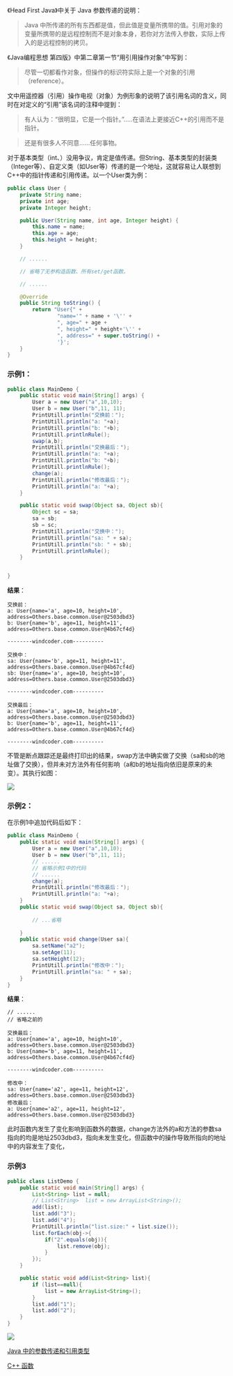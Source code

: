 


《Head First Java》中关于 Java 参数传递的说明：

>Java 中所传递的所有东西都是值，但此值是变量所携带的值。引用对象的变量所携带的是远程控制而不是对象本身，若你对方法传入参数，实际上传入的是远程控制的拷贝。

《Java编程思想 第四版》中第二章第一节“用引用操作对象”中写到：

> 尽管一切都看作对象，但操作的标识符实际上是一个对象的引用（reference）。

文中用遥控器（引用）操作电视（对象）为例形象的说明了该引用名词的含义，同时在对定义的“引用”该名词的注释中提到：

> 有人认为：“很明显，它是一个指针。”.....在语法上更接近C++的引用而不是指针。

> 还是有很多人不同意......任何事物。

对于基本类型（int、）没用争议，肯定是值传递。但String、基本类型的封装类（Integer等）、自定义类（如User等）传递的是一个地址，这就容易让人联想到C++中的指针传递和引用传递。以一个User类为例：

```java
public class User {
    private String name;
    private int age;
    private Integer height;

    public User(String name, int age, Integer height) {
        this.name = name;
        this.age = age;
        this.height = height;
    }

    // ......

    // 省略了无参构造函数、所有set/get函数。

    // ......

    @Override
    public String toString() {
        return "User{" +
                "name='" + name + '\'' +
                ", age=" + age +
                ", height=" + height+'\'' +
                ", address=" + super.toString() +
                '}';
    }
}

```
### 示例1：

```java
public class MainDemo {
    public static void main(String[] args) {
        User a = new User("a",10,10);
        User b = new User("b",11, 11);
        PrintUtill.println("交换前：");
        PrintUtill.println("a: "+a);
        PrintUtill.println("b: "+b);
        PrintUtill.printlnRule();
        swap(a,b);
        PrintUtill.println("交换最后：");
        PrintUtill.println("a: "+a);
        PrintUtill.println("b: "+b);
        PrintUtill.printlnRule();
        change(a);
        PrintUtill.println("修改最后：");
        PrintUtill.println("a: "+a);
    }

    public static void swap(Object sa, Object sb){
        Object sc = sa;
        sa = sb;
        sb = sc;
        PrintUtill.println("交换中：");
        PrintUtill.println("sa: " + sa);
        PrintUtill.println("sb: " + sb);
        PrintUtill.printlnRule();
    }


}
```

**结果**：

```shell
交换前：
a: User{name='a', age=10, height=10', address=Others.base.common.User@2503dbd3}
b: User{name='b', age=11, height=11', address=Others.base.common.User@4b67cf4d}

--------windcoder.com----------

交换中：
sa: User{name='b', age=11, height=11', address=Others.base.common.User@4b67cf4d}
sb: User{name='a', age=10, height=10', address=Others.base.common.User@2503dbd3}

--------windcoder.com----------

交换最后：
a: User{name='a', age=10, height=10', address=Others.base.common.User@2503dbd3}
b: User{name='b', age=11, height=11', address=Others.base.common.User@4b67cf4d}

--------windcoder.com----------
```

不管是断点跟踪还是最终打印出的结果，swap方法中确实做了交换（sa和sb的地址做了交换），但并未对方法外有任何影响（a和b的地址指向依旧是原来的未变）。其执行如图：

![](images/2019-02-27-15-25-16.png)

### **示例2：**

在示例1中追加代码后如下：

```java
public class MainDemo {
    public static void main(String[] args) {
        User a = new User("a",10,10);
        User b = new User("b",11, 11);
        // ......
        // 省略示例1中的代码
        // ......
        change(a);
        PrintUtill.println("修改最后：");
        PrintUtill.println("a: "+a);
    }
    public static void swap(Object sa, Object sb){
        
        // ...省略
        
    }
    public static void change(User sa){
        sa.setName("a2");
        sa.setAge(11);
        sa.setHeight(12);
        PrintUtill.println("修改中：");
        PrintUtill.println("sa: " + sa);
    }
}
```
**结果**：

```shell
// ......
// 省略之前的

交换最后：
a: User{name='a', age=10, height=10', address=Others.base.common.User@2503dbd3}
b: User{name='b', age=11, height=11', address=Others.base.common.User@4b67cf4d}

--------windcoder.com----------

修改中：
sa: User{name='a2', age=11, height=12', address=Others.base.common.User@2503dbd3}
修改最后：
a: User{name='a2', age=11, height=12', address=Others.base.common.User@2503dbd3}

```

此时函数内发生了变化影响到函数外的数据，change方法外的a和方法的参数sa指向的均是地址2503dbd3，指向未发生变化，但函数中的操作导致所指向的地址中的内容发生了变化，

### 示例3

```java
public class ListDemo {
    public static void main(String[] args) {
        List<String> list = null;
        // List<String>  list = new ArrayList<String>();
        add(list);
        list.add("3");
        list.add("4");
        PrintUtill.println("list.size:" + list.size());
        list.forEach(obj->{
            if("2".equals(obj)){
                list.remove(obj);
            }
        });
    }

    public static void add(List<String> list){
        if (list==null){
            list = new ArrayList<String>();
        }
        list.add("1");
        list.add("2");
    }
}
```

![](images/2019-02-27-15-54-31.png)

[Java 中的参数传递和引用类型](https://segmentfault.com/a/1190000016360636#articleHeader6)

[C++ 函数](http://www.runoob.com/cplusplus/cpp-functions.html#%E5%87%BD%E6%95%B0%E5%8F%82%E6%95%B0)